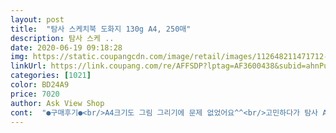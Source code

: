 ```yaml
---
layout: post 
title:  "탐사 스케치북 도화지 130g A4, 250매" 
description: 탐사 스케 ..
date: 2020-06-19 09:18:28 
img: https://static.coupangcdn.com/image/retail/images/112648211471712-745436f4-6ea3-4c2b-b035-b184813ed803.jpg 
linkUrl: https://link.coupang.com/re/AFFSDP?lptag=AF3600438&subid=ahnPublicAsk&pageKey=1582685329&itemId=2705541943&vendorItemId=70695846788&traceid=V0-113-afbcf1d437012134 
categories: [1021] 
color: BD24A9 
price: 7020 
author: Ask View Shop 
cont:  "●구매후기●<br/>A4크기도 그림 그리기에 문제 없었어요^^<br/>고민하다가 탐사 A4사이즈 도화지를 준비했습니다.<br/><br/>그런데 두꺼운 드로잉 노트를 들고 다니기는 꽤 귀찮더라고요.<br/><br/>그림 그리기 하면서 놀아주려고해요.<br/><br/>그림그리기, 종이접기 스티커 붙이기 물감놀이등<br/>낱개로 보관이 편해서 나중에 잘 그린 그림은 액자에 걸려구요ㅎㅎ<br/>넉넉한 느낌이 들더라구요!<br/>다음에는 마커를 구입해서 그려보려고 하는데 마커는 뒤에 비칠수도 있겠네용!<br/>만져보면 종이 질감이 손에 착착 감깁니다.<br/><br/>분리수거도 편하고 사용하기 좋네용 ㅎㅎ<br/>양도 넉넉하고 오래 쓸 수 있겠어요!<br/>여러가지 놀이 할떄 사용하기 좋네요.<br/><br/>연필 색연필,물감까지 사용 가능하니,<br/>용양도 넉넉하고 개별 장수로 알뜰하게 사용하기 좋은것 같습니다.<br/><br/>조카들이 좋아합니다.<br/><br/>조카들이랑 집에 있는 시간이 많이 늘어서<br/>종이 재질도 좋고, 낱장이라 스케치북 같이 철스프링이 없어서<br/>집에만 있기 심심해서 낙서 겸 그림그리기 시작했는데 종이가 두꺼워서 색연필로 그렸을 때 부드럽게 잘 그려져요<br/>취미 생활로 팬 드로잉을 배우기 시작했습니다.<br/><br/>탐사 도화지는 종이가 도톰해서 물감놀이도 가능했어요.<br/><br/>패키지를 열자마자 제가 좋아하는 새책 냄새가 납니다.<br/><br/>팬 드로잉 하면서 만족스럽네요.<br/><br/>포장지도 너무 귀엽게 되있네요^^<br/>" 
---
```


